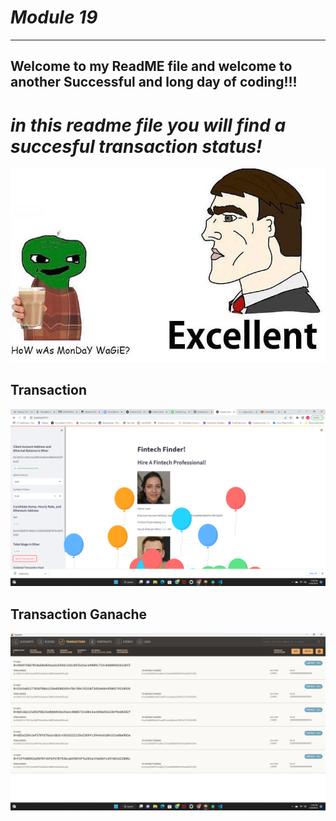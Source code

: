 # *Module 19*
---
## Welcome to my ReadME file and welcome to another Successful and long day of coding!!! ##
# *in this readme file you will find a succesful transaction status!* #
![wagie](Images/wagie.png)

## **Transaction**
![transaction](Images/transaction_success.png)

## **Transaction Ganache**

![transaction ganache](Images/transaction.png)
